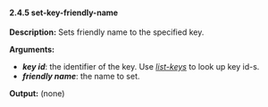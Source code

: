 #### 2.4.5 set-key-friendly-name

**Description:** Sets friendly name to the specified key.

**Arguments:**
* ***key id***: the identifier of the key. Use *[list-keys](#242-list-keys)* to look up key id-s.
* ***friendly name***: the name to set.

**Output:** (none)